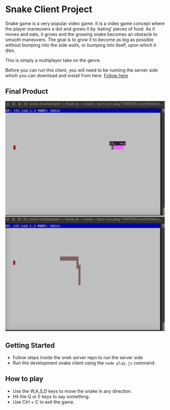 # Snake Client Project

Snake game is a very popular video game. It is a video game concept where the player maneuvers a dot and grows it by ‘eating’ pieces of food. As it moves and eats, it grows and the growing snake becomes an obstacle to smooth maneuvers. The goal is to grow it to become as big as possible without bumping into the side walls, or bumping into itself, upon which it dies.

This is simply a multiplayer take on the genre.

Before you can run this client, you will need to be running the server side which you can download and install from here. [Follow here](https://github.com/lighthouse-labs/snek-multiplayer)

## Final Product

!["snake displaying name"](https://github.com/Estuardo-sanchez/snake-client/blob/main/Screen%20Shot%202022-04-22%20at%202.03.29%20PM.png)
!["snake growing by eating"](https://github.com/Estuardo-sanchez/snake-client/blob/main/Screen%20Shot%202022-04-22%20at%202.02.37%20PM.png)


## Getting Started

- Follow steps inside the snek server repo to run the server side
- Run the development snake client using the `node play.js` command.

## How to play

- Use the W,A,S,D keys to move the snake in any direction.
- Hit the Q or E keys to say something.
- Use Ctrl + C to exit the game.
